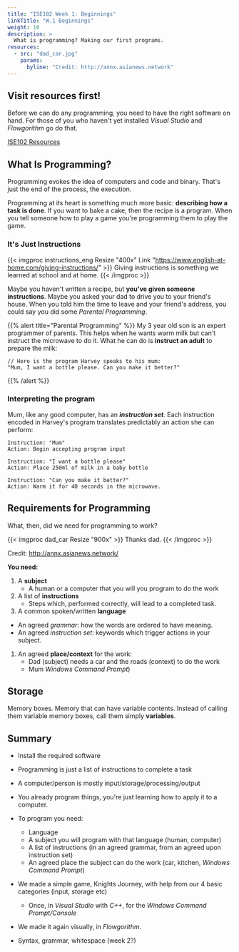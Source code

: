 ```yaml
---
title: "ISE102 Week 1: Beginnings"
linkTitle: "W.1 Beginnings"
weight: 10
description: >
  What is programming? Making our first programs.
resources:
  - src: "dad_car.jpg"
    params:
      byline: "Credit: http://annx.asianews.network"
---
```


## Visit resources first!

Before we can do any programming, you need to have the right software on hand. For those of you who haven't yet installed _Visual Studio_ and _Flowgorithm_ go do that. 

<a class="btn btn-lg btn-primary mr-3 mb-4" href="/torrens/ise102/resources">
  ISE102 Resources
</a>

## What Is Programming?

Programming evokes the idea of computers and code and binary. That's just the end of the process, the execution. 

Programming at its heart is something much more basic: **describing how a task is done**. If you want to bake a cake, then the recipe is a program. When you tell someone how to play a game you're programming them to play the game.

### It's Just Instructions

{{< imgproc instructions_eng Resize "400x" Link "https://www.english-at-home.com/giving-instructions/" >}}
Giving instructions is something we learned at school and at home.
{{< /imgproc >}}

Maybe you haven't written a recipe, but **you've given someone instructions**. Maybe you asked your dad to drive you to your friend's house. When you told him the time to leave and your friend's address, you could say you did some _Parental Programming_.

{{% alert title="Parental Programming" %}}
My 3 year old son is an expert programmer of parents. This helps when he wants warm milk but can't instruct the microwave to do it. What he can do is **instruct an adult** to prepare the milk:

```
// Here is the program Harvey speaks to his mum:
"Mum, I want a bottle please. Can you make it better?"
```
{{% /alert %}}

### Interpreting the program

Mum, like any good computer, has an _**instruction set**_. Each instruction encoded in Harvey's program translates predictably an action she can perform:

```
Instruction: "Mum"
Action: Begin accepting program input

Instruction: "I want a bottle please"
Action: Place 250ml of milk in a baby bottle

Instruction: "Can you make it better?"
Action: Warm it for 40 seconds in the microwave.
```

## Requirements for Programming

What, then, did we need for programming to work?

{{< imgproc dad_car Resize "900x" >}}
Thanks dad.
{{< /imgproc >}}

Credit: http://annx.asianews.network/

**You need:**
1. A **subject**
   - A human or a computer that you will you program to do the work
1. A list of **instructions**
   - Steps which, performed correctly, will lead to a completed task.
1. A common spoken/written **language** 
  - An agreed _grammar_: how the words are ordered to have meaning.
  - An agreed _instruction set_: keywords which trigger actions in your subject.
1. An agreed **place/context** for the work:
   - Dad (subject) needs a car and the roads (context) to do the work
   - Mum  _Windows Command Prompt_)

## Storage

Memory boxes. Memory that can have variable contents. Instead of calling them variable memory boxes, call them simply **variables**.

## Summary

* Install the required software
* Programming is just a list of instructions to complete a task
* A computer/person is mostly input/storage/processing/output
* You already program things, you're just learning how to apply it to a computer.

* To program you need:
  - Language
  - A subject you will program with that language (human, computer)
  - A list of instructions (in an agreed grammar, from an agreed upon instruction set)
  - An agreed place the subject can do the work (car, kitchen, _Windows Command Prompt_)

* We made a simple game, Knights Journey, with help from our 4 basic categories (input, storage etc)
  - Once, in _Visual Studio_ with _C++_, for the _Windows Command Prompt/Console_
* We made it again visually, in _Flowgorithm_.


* Syntax, grammar, whitespace (week 2?)



